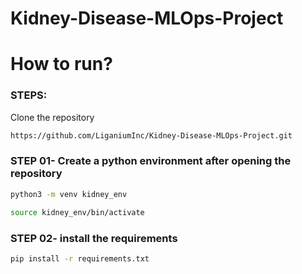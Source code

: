 # Kidney-Disease-MLOps-Project


# How to run?
### STEPS:

Clone the repository

```bash
https://github.com/LiganiumInc/Kidney-Disease-MLOps-Project.git
```
### STEP 01- Create a python environment after opening the repository

```bash
python3 -m venv kidney_env
```

```bash
source kidney_env/bin/activate
```


### STEP 02- install the requirements
```bash
pip install -r requirements.txt
```